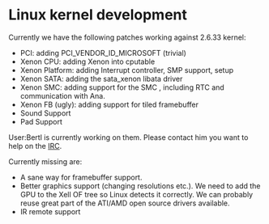# Linux kernel development

Currently we have the following patches working against 2.6.33 kernel:

- PCI: adding PCI_VENDOR_ID_MICROSOFT (trivial)
- Xenon CPU: adding Xenon into cputable
- Xenon Platform: adding Interrupt controller, SMP support, setup
- Xenon SATA: adding the sata_xenon libata driver
- Xenon SMC: adding support for the SMC , including RTC and
  communication with Ana.
- Xenon FB (ugly): adding support for tiled framebuffer
- Sound Support
- Pad Support

User:Bertl is currently working on them. Please contact him you want to
help on the [IRC](../Support/IRC.md).

Currently missing are:

- A sane way for framebuffer support.
- Better graphics support (changing resolutions etc.). We need to add
  the GPU to the Xell OF tree so Linux detects it correctly. We can
  probably reuse great part of the ATI/AMD open source drivers
  available.
- IR remote support


